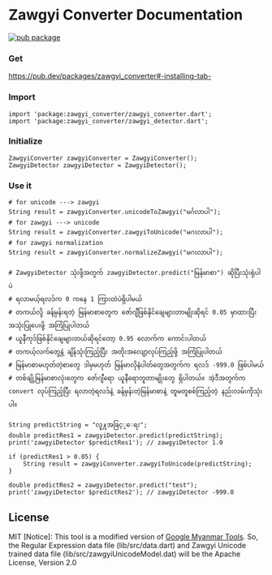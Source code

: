 # Zawgyi Converter Documentation

[![pub package](https://img.shields.io/pub/v/zawgyi_converter.svg)](https://pub.dev/packages/zawgyi_converter)

### Get
https://pub.dev/packages/zawgyi_converter#-installing-tab-

### Import
```
import 'package:zawgyi_converter/zawgyi_converter.dart';
import 'package:zawgyi_converter/zawgyi_detector.dart';
```

### Initialize
```
ZawgyiConverter zawgyiConverter = ZawgyiConverter();
ZawgyiDetector zawgyiDetector = ZawgyiDetector();
```

### Use it
```
# for unicode ---> zawgyi
String result = zawgyiConverter.unicodeToZawgyi("မင်္ဂလာပါ");
# for zawgyi ---> unicode
String result = zawgyiConverter.zawgyiToUnicode("မဂၤလာပါ");
# for zawgyi normalization
String result = zawgyiConverter.normalizeZawgyi("မဂၤလာပါ");

# ZawgyiDetector သုံးဖို့အတွက် zawgyiDetector.predict("မြန်မာစာ") ဆိုပြီးသုံးရုံပါပဲ
# ရလာမယ့်ရလဒ်က 0 ကနေ 1 ကြားထဲပဲရှိပါမယ်
# တကယ်လို့ ခန့်မှန်းရတဲ့ မြန်မာစာတွေက ဇော်ဂျီဖြစ်နိုင်ချေများတာမျိုးဆိုရင် 0.05 မှာထားပြီး အသုံးပြုပေးဖို့ အကြံပြုပါတယ်
# ယူနီကုဒ်ဖြစ်နိုင်ချေများတယ်ဆိုရင်တော့ 0.95 လောက်က ကောင်းပါတယ်
# တကယ့်လက်တွေ့နဲ့ ချိန်သုံးကြည့်ပြီး အတိုးအလျော့လုပ်ကြည့်ဖို့ အကြံပြုပါတယ်
# မြန်မာစာမဟုတ်တဲ့စာတွေ ဒါမှမဟုတ် မြန်မာလိုနံပါတ်တွေအတွက်က ရလဒ် -999.0 ဖြစ်ပါမယ်
# တစ်ချို့မြန်မာစာလုံးတွေက ဇော်ဂျီရော ယူနီရောတူတာမျိုးတွေ ရှိပါတယ်။ အဲ့ဒီအတွက်က convert လုပ်ကြည့်ပြီး ရလာတဲ့ရလဒ်နဲ့ ခန့်မှန်းတဲ့မြန်မာစာနဲ့ တူမတူစစ်ကြည့်တဲ့ နည်းလမ်းကိုသုံးပါ။

String predictString = "လူ႔အခြင့္ေရး";
double predictRes1 = zawgyiDetector.predict(predictString);
print('zawgyiDetector $predictRes1'); // zawgyiDetector 1.0

if (predictRes1 > 0.05) {
	String result = zawgyiConverter.zawgyiToUnicode(predictString);
}

double predictRes2 = zawgyiDetector.predict("test");
print('zawgyiDetector $predictRes2'); // zawgyiDetector -999.0
```


License
----

MIT
[Notice]: This tool is a modified version of [Google Myanmar Tools](https://github.com/google/myanmar-tools/tree/master/clients/js).
So, the Regular Expression data file (lib/src/data.dart) and Zawgyi Unicode trained data file (lib/src/zawgyiUnicodeModel.dat) will be the Apache License, Version 2.0